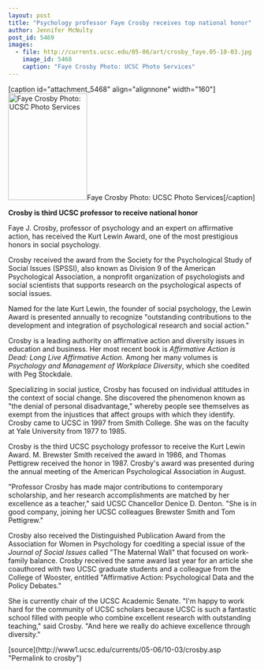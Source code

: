 ```yaml
---
layout: post
title: "Psychology professor Faye Crosby receives top national honor"
author: Jennifer McNulty 
post_id: 5469
images:
  - file: http://currents.ucsc.edu/05-06/art/crosby_faye.05-10-03.jpg
    image_id: 5468
    caption: "Faye Crosby Photo: UCSC Photo Services"
---
```


[caption id="attachment_5468" align="alignnone" width="160"]<a href="http://localhost/mysite/wp-content/uploads/2005/10/crosby_faye.05-10-03.jpg"><img class="size-full wp-image-5468" src="http://localhost/mysite/wp-content/uploads/2005/10/crosby_faye.05-10-03.jpg" alt="Faye Crosby Photo: UCSC Photo Services" width="160" height="217" /></a>Faye Crosby Photo: UCSC Photo Services[/caption]
<a name="content" id="content"></a>
<p>
  <strong>Crosby is third UCSC professor to receive national honor</strong>
</p>
<p>
  Faye J. Crosby, professor of psychology and an expert on affirmative action, has received the Kurt Lewin Award, one of the most prestigious honors in social psychology.
</p>
<p>
  Crosby received the award from the Society for the Psychological Study of Social Issues (SPSSI), also known as Division 9 of the American Psychological Association, a nonprofit organization of psychologists and social scientists that supports research on the psychological aspects of social issues.
</p>
<p>
  Named for the late Kurt Lewin, the founder of social psychology, the Lewin Award is presented annually to recognize "outstanding contributions to the development and integration of psychological research and social action."
</p>
<p>
  Crosby is a leading authority on affirmative action and diversity issues in education and business. Her most recent book is <i>Affirmative Action is Dead: Long Live Affirmative Action</i>. Among her many volumes is <i>Psychology and Management of Workplace Diversity</i>, which she coedited with Peg Stockdale.
</p>
<p>
  Specializing in social justice, Crosby has focused on individual attitudes in the context of social change. She discovered the phenomenon known as "the denial of personal disadvantage," whereby people see themselves as exempt from the injustices that affect groups with which they identify. Crosby came to UCSC in 1997 from Smith College. She was on the faculty at Yale University from 1977 to 1985.
</p>
<p>
  Crosby is the third UCSC psychology professor to receive the Kurt Lewin Award. M. Brewster Smith received the award in 1986, and Thomas Pettigrew received the honor in 1987. Crosby's award was presented during the annual meeting of the American Psychological Association in August.
</p>
<p>
  "Professor Crosby has made major contributions to contemporary scholarship, and her research accomplishments are matched by her excellence as a teacher," said UCSC Chancellor Denice D. Denton. "She is in good company, joining her UCSC colleagues Brewster Smith and Tom Pettigrew."
</p>
<p>
  Crosby also received the Distinguished Publication Award from the Association for Women in Psychology for coediting a special issue of the <i>Journal of Social Issues</i> called "The Maternal Wall" that focused on work-family balance. Crosby received the same award last year for an article she coauthored with two UCSC graduate students and a colleague from the College of Wooster, entitled "Affirmative Action: Psychological Data and the Policy Debates."
</p>
<p>
  She is currently chair of the UCSC Academic Senate. "I'm happy to work hard for the community of UCSC scholars because UCSC is such a fantastic school filled with people who combine excellent research with outstanding teaching," said Crosby. "And here we really do achieve excellence through diversity."
</p>
<form>
  <input name="t1" size="-1" type="hidden">
</form>




</p>
[source](http://www1.ucsc.edu/currents/05-06/10-03/crosby.asp "Permalink to crosby")
